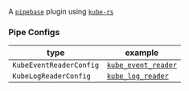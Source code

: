 A [`pipebase`] plugin using [`kube-rs`]
### Pipe Configs
| type | example |
| ---- | ------- |
| `KubeEventReaderConfig` | [`kube_event_reader`] |
| `KubeLogReaderConfig` | [`kube_log_reader`] | 

[`pipebase`]: https://github.com/pipebase/pipebase
[`kube-rs`]: https://github.com/kube-rs/kube-rs
[`kube_event_reader`]: https://github.com/pipebase/pipebase/blob/main/examples/kube_event/catalogs/kube_event_reader.yml
[`kube_log_reader`]: https://github.com/pipebase/pipebase/blob/main/examples/kube_log/catalogs/kube_log_reader.yml